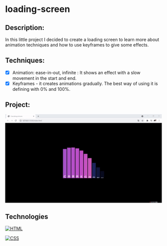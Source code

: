 # loading-screen

## Description:
In this little project I decided to create a loading screen to learn more about animation techniques and how to use keyframes to give some effects.

## Techniques:

 - [x] Animation: ease-in-out, infinite : It shows an effect with a slow movement in the start and end.
 - [x] Keyframes - it creates animations gradually. The best way of using it is defining with 0% and 100%.

## Project:

<p align="center">
  <img src="loading.gif" width="700px">
</p>

## Technologies

[![HTML](https://img.shields.io/badge/HTML-red?style=for-the-badge&logo=HTML5&labelColor=black)](https://github.com/JuniorMacedo91)

[![CSS](https://img.shields.io/badge/CSS3-blue?style=for-the-badge&logo=CSS3&labelColor=black)](https://github.com/JuniorMacedo91)


